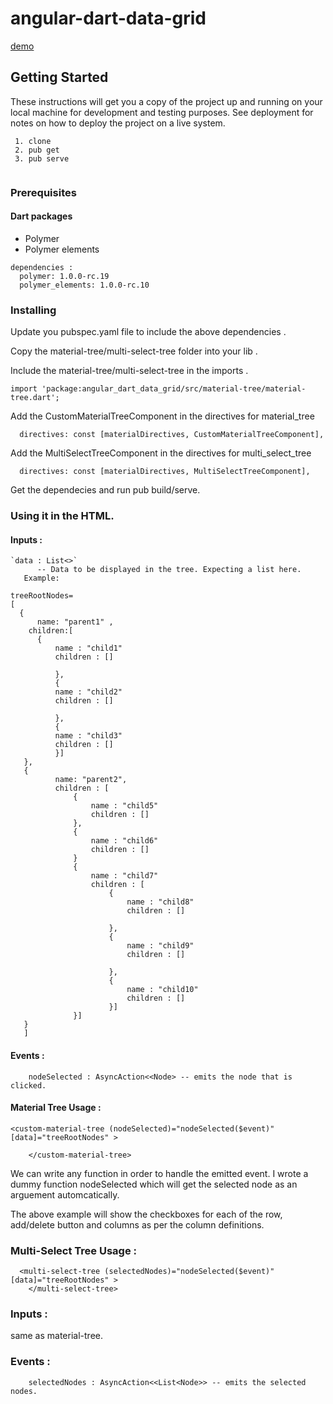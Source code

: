 # angular-dart-data-grid

[demo](https://abhishek-buragadda.github.io/angular-dart-material-tree/)

## Getting Started

These instructions will get you a copy of the project up and running on your local machine for development and testing purposes. See deployment for notes on how to deploy the project on a live system.
   
   ```
    1. clone 
    2. pub get 
    3. pub serve 
    
   ```
    

### Prerequisites

#### Dart packages

* Polymer
* Polymer elements

```
dependencies :
  polymer: 1.0.0-rc.19
  polymer_elements: 1.0.0-rc.10

```

### Installing

Update you pubspec.yaml file to include the above dependencies . 

Copy the material-tree/multi-select-tree folder into your lib .

Include the material-tree/multi-select-tree in the imports .
```
import 'package:angular_dart_data_grid/src/material-tree/material-tree.dart';
```
Add the CustomMaterialTreeComponent in the  directives  for material_tree
```
  directives: const [materialDirectives, CustomMaterialTreeComponent],
```

Add the MultiSelectTreeComponent in the  directives  for multi_select_tree 
```
  directives: const [materialDirectives, MultiSelectTreeComponent],
```


Get the dependecies and run pub build/serve. 


### Using it in the HTML. 

#### Inputs :

    `data : List<>` 
          -- Data to be displayed in the tree. Expecting a list here.
       Example:   
  ```     
  treeRootNodes= 
  [
    {
     	name: "parent1" ,
      children:[
       	{
     		name : "child1"
     		children : []
 
     		},
     		{
     		name : "child2"
     		children : []
 
     		},
     		{
     		name : "child3"
     		children : []
     		}]
     },
     {
     		name: "parent2",
     		children : [
     			{
     				name : "child5"
     				children : []
     			},
     			{
     				name : "child6"
     				children : []
     			}
     			{
     				name : "child7"
     				children : [
     					{
     						name : "child8"
     						children : []
 
     					},
     					{
     						name : "child9"
     						children : []
 
     					},
     					{
     						name : "child10"
     						children : []
     					}]
     		    }]
     }
     ]
 ```
  #### Events :
      
      	nodeSelected : AsyncAction<<Node> -- emits the node that is clicked.
 
	 
 #### Material Tree Usage : 
 
```
<custom-material-tree (nodeSelected)="nodeSelected($event)" [data]="treeRootNodes" >

	</custom-material-tree>

```

We can write any function in order to handle the emitted event. I wrote a dummy function nodeSelected which will get the selected node as an arguement automcatically. 

The above example will show the checkboxes for each of the row, add/delete button and columns as per the column definitions.

### Multi-Select Tree Usage :
   ```
     <multi-select-tree (selectedNodes)="nodeSelected($event)" [data]="treeRootNodes" >
	   </multi-select-tree>
   ```
   ### Inputs : 
   
   same as material-tree.
   
   ### Events :
      	selectedNodes : AsyncAction<<List<Node>> -- emits the selected  nodes.
   
